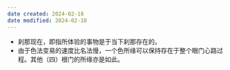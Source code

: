 ```yaml
---
date created: 2024-02-18
date modified: 2024-02-18
---
```

- 刹那现在，即指所体验的事物是于当下刹那存在的。
- 由于色法变易的速度比名法慢，一个色所缘可以保持存在于整个眼门心路过程。其他（四）根门的所缘亦是如此。
